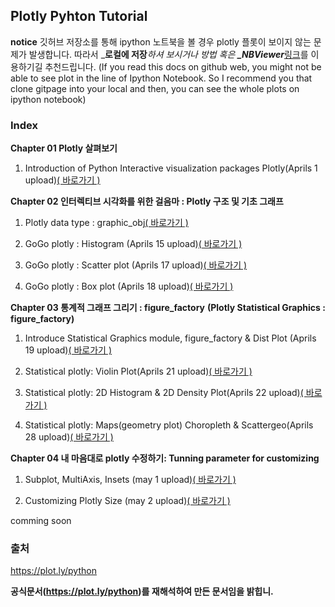 ## Plotly Pyhton Tutorial
**notice**
깃허브 저장소를 통해 ipython 노트북을 볼 경우 plotly 플롯이 보이지 않는 문제가 발생합니다. 따라서 _**로컬에 저장**_하셔 보시거나 방법 혹은 **_NBViewer**_[링크](http://nbviewer.jupyter.org/)를 이용하기길 추천드립니다. 
(If you read this docs on github web, you might not be able to see plot in the line of Ipython Notebook. 
So I recommend you that clone gitpage into your local and then, you can see the whole plots on ipython notebook)

### Index 
**Chapter 01 Plotly 살펴보기**

1. Introduction of Python Interactive visualization packages Plotly(Aprils 1 upload)[( 바로가기 )](https://github.com/pizza12333/project_repo/blob/master/Tutorial/Visualization/Plotly/Chapter01_Introduction_plotly.ipynb)

**Chapter 02 인터렉티브 시각화를 위한 걸음마 : Plotly 구조 및 기초 그래프**

1. Plotly data type : graphic_obj[( 바로가기 )](https://github.com/pizza12333/project_repo/blob/master/Tutorial/Visualization/Plotly/Chapter02_01_plotly.graph_objcet.ipynb)

2. GoGo plotly : Histogram (Aprils 15 upload)[( 바로가기 )](https://github.com/pizza12333/project_repo/blob/master/Tutorial/Visualization/Plotly/Chapter02_02_Histogram.ipynb)

3. GoGo plotly : Scatter plot (Aprils 17 upload)[( 바로가기 )](https://github.com/pizza12333/project_repo/blob/master/Tutorial/Visualization/Plotly/Chapter02_03_Scatter%20Plot.ipynb)

4. GoGo plotly : Box plot (Aprils 18 upload)[( 바로가기 )](https://github.com/pizza12333/project_repo/blob/master/Tutorial/Visualization/Plotly/Chapter02_04_Box%20Plot.ipynb)

**Chapter 03 통계적 그래프 그리기 : figure_factory**
**(Plotly Statistical Graphics : figure_factory)**

1. Introduce Statistical Graphics module, figure_factory & Dist Plot (Aprils 19 upload)[( 바로가기 )](https://github.com/pizza12333/project_repo/blob/master/Tutorial/Visualization/Plotly/Chapter03_01_Dists%20Plot.ipynb)

2. Statistical plotly: Violin Plot(Aprils 21 upload)[( 바로가기 )](https://github.com/pizza12333/project_repo/blob/master/Tutorial/Visualization/Plotly/Chapter03_02_Violin_Plot.ipynb)

3. Statistical plotly: 2D Histogram & 2D Density Plot(Aprils 22 upload)[( 바로가기 )](https://github.com/pizza12333/project_repo/blob/master/Tutorial/Visualization/Plotly/Chapter03_03_2D_Histogram_%26_Desitiy_Plot.ipynb)

4. Statistical plotly: Maps(geometry plot) Choropleth & Scattergeo(Aprils 28 upload)[( 바로가기 )](https://github.com/pizza12333/project_repo/blob/master/Tutorial/Visualization/Plotly/Chapter03_04_Maps(geometry%20plot)_Choropleth%20%26%20Scattergeo.ipynb)

**Chapter 04 내 마음대로 plotly 수정하기: Tunning parameter for customizing**

1. Subplot, MultiAxis, Insets (may 1 upload)[( 바로가기 )](https://github.com/pizza12333/project_repo/blob/master/Tutorial/Visualization/Plotly/Chapter04_01_Subplot%2C%20MultiAxis%2CInsets.ipynb)

2. Customizing Plotly Size (may 2 upload)[( 바로가기 )](https://github.com/pizza12333/project_repo/blob/master/Tutorial/Visualization/Plotly/Chapter04_03_Customizing_Plotly_Size.ipynb)
 
 
comming soon
### 출처

https://plot.ly/python

**공식문서(https://plot.ly/python)를 재해석하여 만든 문서임을 밝힙니.**
